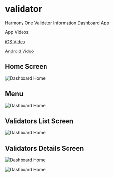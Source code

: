 # validator

Harmony One Validator Information Dashboard App

App Videos:

[iOS Video](https://github.com/satishkumarj/one_validator_dashboard_app/blob/master/resources/OneValidatoriOS.mov?raw=true)

[Android Video](https://github.com/satishkumarj/one_validator_dashboard_app/blob/master/resources/OneValidatorAndroid.mov?raw=true)

## Home Screen
![Dashboard Home](https://raw.githubusercontent.com/satishkumarj/one_validator_dashboard_app/master/resources/home.png)

## Menu
![Dashboard Home](https://raw.githubusercontent.com/satishkumarj/one_validator_dashboard_app/master/resources/menu.png)

## Validators List Screen
![Dashboard Home](https://raw.githubusercontent.com/satishkumarj/one_validator_dashboard_app/master/resources/validators.png)


## Validators Details Screen
![Dashboard Home](https://raw.githubusercontent.com/satishkumarj/one_validator_dashboard_app/master/resources/validator_details.png)

![Dashboard Home](https://raw.githubusercontent.com/satishkumarj/one_validator_dashboard_app/master/resources/delations_piechart.png)

